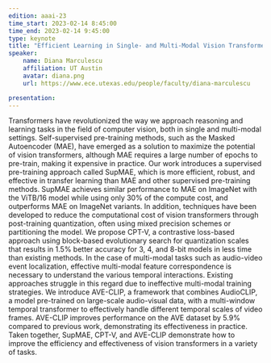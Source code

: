 ```yaml
---
edition: aaai-23
time_start: 2023-02-14 8:45:00
time_end: 2023-02-14 9:45:00
type: keynote
title: "Efficient Learning in Single- and Multi-Modal Vision Transformers"
speaker:
    name: Diana Marculescu
    affiliation: UT Austin 
    avatar: diana.png 
    url: https://www.ece.utexas.edu/people/faculty/diana-marculescu

presentation: 
---
```

Transformers have revolutionized the way we approach reasoning and learning tasks in the field of computer vision, both in single and multi-modal settings. Self-supervised pre-training methods, such as the Masked Autoencoder (MAE), have emerged as a solution to maximize the potential of vision transformers, although MAE requires a large number of epochs to pre-train, making it expensive in practice. Our work introduces a supervised pre-training approach called SupMAE, which is more efficient, robust, and effective in transfer learning than MAE and other supervised pre-training methods. SupMAE achieves similar performance to MAE on ImageNet with the ViTB/16 model while using only 30% of the compute cost, and outperforms MAE on ImageNet variants. In addition, techniques have been developed to reduce the computational cost of vision transformers through post-training quantization, often using mixed precision schemes or partitioning the model. We propose CPT-V, a contrastive loss-based approach using block-based evolutionary search for quantization scales that results in 1.5% better accuracy for 3, 4, and 8-bit models in less time than existing methods. In the case of multi-modal tasks such as audio-video event localization, effective multi-modal feature correspondence is necessary to understand the various temporal interactions. Existing approaches struggle in this regard due to ineffective multi-modal training strategies. We introduce AVE-CLIP, a framework that combines AudioCLIP, a model pre-trained on large-scale audio-visual data, with a multi-window temporal transformer to effectively handle different temporal scales of video frames. AVE-CLIP improves performance on the AVE dataset by 5.9% compared to previous work, demonstrating its effectiveness in practice. Taken together, SupMAE, CPT-V, and AVE-CLIP demonstrate how to improve the efficiency and effectiveness of vision transformers in a variety of tasks.
